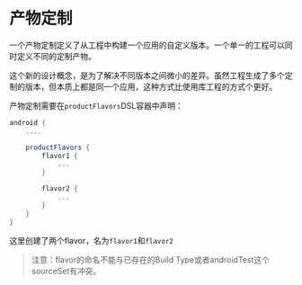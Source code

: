 # 产物定制
一个产物定制定义了从工程中构建一个应用的自定义版本。一个单一的工程可以同时定义不同的定制产物。

这个新的设计概念，是为了解决不同版本之间微小的差异。虽然工程生成了多个定制的版本，但本质上都是同一个应用，这种方式比使用库工程的方式个更好。

产物定制需要在`productFlavors`DSL容器中声明：
``` groovy
android {
    ....

    productFlavors {
        flavor1 {
            ...
        }

        flavor2 {
            ...
        }
    }
}
```
这里创建了两个flavor，名为`flavor1`和`flavor2`

> 注意：flavor的命名不能与已存在的Build Type或者androidTest这个sourceSet有冲突。

